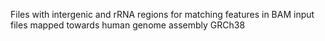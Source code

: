 Files with intergenic and rRNA regions for matching features in BAM input files mapped towards human genome assembly GRCh38
